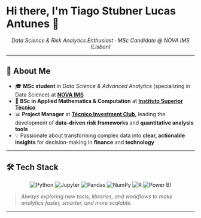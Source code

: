 # Hi there, I'm **Tiago Stubner Lucas Antunes** 👋

<p align="center">
  <em>Data Science & Risk Analytics Enthusiast · MSc Candidate @ NOVA IMS (Lisbon)</em>
</p>

---

## 📝 About Me

- 🎓 **MSc student** in *Data Science & Advanced Analytics* (specializing in Data Science) at [**NOVA IMS**](https://www.novaims.unl.pt/pt/ensino/cursos/pos-graduacoes-e-mestrados/mestrado-em-data-science-and-advanced-analytics-com-especializacao-em-data-science/)  
- 🧮 **BSc in Applied Mathematics & Computation** at [**Instituto Superior Técnico**](https://tecnico.ulisboa.pt/pt/)  
- 📊 **Project Manager** at [**Técnico Investment Club**](https://investmentclub.tecnico.ulisboa.pt/), leading the development of **data-driven risk frameworks** and **quantitative analysis tools**  
- 💡 Passionate about transforming complex data into **clear, actionable insights** for decision-making in **finance** and **technology**  

---

## 🛠️ Tech Stack

<div align="center">

![Python](https://img.shields.io/badge/-Python-3776AB?style=for-the-badge&logo=python&logoColor=white)
![Jupyter](https://img.shields.io/badge/-Jupyter-F37626?style=for-the-badge&logo=jupyter&logoColor=white)
![Pandas](https://img.shields.io/badge/-pandas-150458?style=for-the-badge&logo=pandas&logoColor=white)
![NumPy](https://img.shields.io/badge/-NumPy-013243?style=for-the-badge&logo=numpy&logoColor=white)
![R](https://img.shields.io/badge/-R-276DC3?style=for-the-badge&logo=r&logoColor=white)
![Power BI](https://img.shields.io/badge/-Power%20BI-F2C811?style=for-the-badge&logo=powerbi&logoColor=black)

</div>

> *Always exploring new tools, libraries, and workflows to make analytics faster, smarter, and more scalable.*

---
